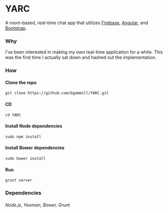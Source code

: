 <!--<img src="picture_coming_soon" align="right">-->

# YARC
A room-based, real-time chat app that utilizes [Firebase](https://www.firebase.com/), [Angular](http://angularjs.org/), and [Bootstrap](http://getbootstrap.com/).


### Why

I've been interested in making my own real-time application for a while. This was the first time I actually sat down and hashed out the implementation.


### How

#### Clone the repo
    git clone https://github.com/bgammill/YARC.git
    
#### CD
    cd YARC
    
#### Install Node dependencies
    sudo npm install
    
#### Install Bower dependencies
    sudo bower install
    
#### Run
    grunt server
    
    
### Dependencies
###### Node.js, Yeoman, Bower, Grunt
